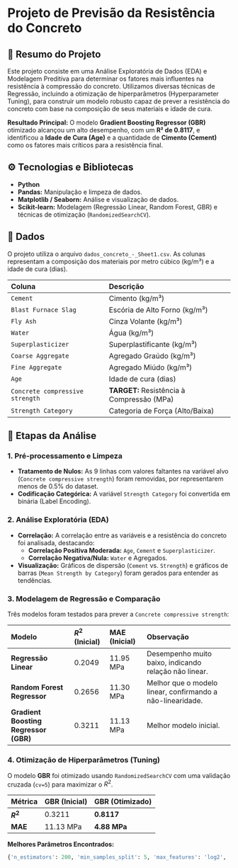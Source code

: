 # Projeto de Previsão da Resistência do Concreto

## 📝 Resumo do Projeto

Este projeto consiste em uma Análise Exploratória de Dados (EDA) e Modelagem Preditiva para determinar os fatores mais influentes na resistência à compressão do concreto. Utilizamos diversas técnicas de Regressão, incluindo a otimização de hiperparâmetros (Hyperparameter Tuning), para construir um modelo robusto capaz de prever a resistência do concreto com base na composição de seus materiais e idade de cura.

**Resultado Principal:** O modelo **Gradient Boosting Regressor (GBR)** otimizado alcançou um alto desempenho, com um **R² de 0.8117**, e identificou a **Idade de Cura (Age)** e a quantidade de **Cimento (Cement)** como os fatores mais críticos para a resistência final.

## ⚙️ Tecnologias e Bibliotecas

* **Python**
* **Pandas:** Manipulação e limpeza de dados.
* **Matplotlib / Seaborn:** Análise e visualização de dados.
* **Scikit-learn:** Modelagem (Regressão Linear, Random Forest, GBR) e técnicas de otimização (`RandomizedSearchCV`).

## 💾 Dados

O projeto utiliza o arquivo `dados_concreto_-_Sheet1.csv`. As colunas representam a composição dos materiais por metro cúbico (kg/m³) e a idade de cura (dias).

| Coluna | Descrição |
| :--- | :--- |
| `Cement` | Cimento (kg/m³) |
| `Blast Furnace Slag` | Escória de Alto Forno (kg/m³) |
| `Fly Ash` | Cinza Volante (kg/m³) |
| `Water` | Água (kg/m³) |
| `Superplasticizer` | Superplastificante (kg/m³) |
| `Coarse Aggregate` | Agregado Graúdo (kg/m³) |
| `Fine Aggregate` | Agregado Miúdo (kg/m³) |
| `Age` | Idade de cura (dias) |
| `Concrete compressive strength` | **TARGET:** Resistência à Compressão (MPa) |
| `Strength Category` | Categoria de Força (Alto/Baixa) |

## 🚀 Etapas da Análise

### 1. Pré-processamento e Limpeza

* **Tratamento de Nulos:** As 9 linhas com valores faltantes na variável alvo (`Concrete compressive strength`) foram removidas, por representarem menos de 0.5% do dataset.
* **Codificação Categórica:** A variável `Strength Category` foi convertida em binária (Label Encoding).

### 2. Análise Exploratória (EDA)

* **Correlação:** A correlação entre as variáveis e a resistência do concreto foi analisada, destacando:
    * **Correlação Positiva Moderada:** `Age`, `Cement` e `Superplasticizer`.
    * **Correlação Negativa/Nula:** `Water` e Agregados.
* **Visualização:** Gráficos de dispersão (`Cement` vs. `Strength`) e gráficos de barras (`Mean Strength by Category`) foram gerados para entender as tendências.

### 3. Modelagem de Regressão e Comparação

Três modelos foram testados para prever a `Concrete compressive strength`:

| Modelo | $R^2$ (Inicial) | MAE (Inicial) | Observação |
| :--- | :--- | :--- | :--- |
| **Regressão Linear** | $0.2049$ | $11.95 \text{ MPa}$ | Desempenho muito baixo, indicando relação não linear. |
| **Random Forest Regressor** | $0.2656$ | $11.30 \text{ MPa}$ | Melhor que o modelo linear, confirmando a não-linearidade. |
| **Gradient Boosting Regressor (GBR)** | $0.3211$ | $11.13 \text{ MPa}$ | Melhor modelo inicial. |

### 4. Otimização de Hiperparâmetros (Tuning)

O modelo **GBR** foi otimizado usando `RandomizedSearchCV` com uma validação cruzada (`cv=5`) para maximizar o $R^2$.

| Métrica | GBR (Inicial) | GBR (Otimizado) |
| :--- | :--- | :--- |
| **$R^2$** | $0.3211$ | **$0.8117$** |
| **MAE** | $11.13 \text{ MPa}$ | **$4.88 \text{ MPa}$** |

**Melhores Parâmetros Encontrados:**
```python
{'n_estimators': 200, 'min_samples_split': 5, 'max_features': 'log2', 'max_depth': 7, 'learning_rate': 0.1}
